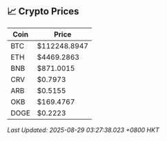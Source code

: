 ## 📈 Crypto Prices

| Coin | Price |
| ---- | ----- |
| BTC | $112248.8947 |
| ETH | $4469.2863 |
| BNB | $871.0015 |
| CRV | $0.7973 |
| ARB | $0.5155 |
| OKB | $169.4767 |
| DOGE | $0.2223 |

_Last Updated: 2025-08-29 03:27:38.023 +0800 HKT_